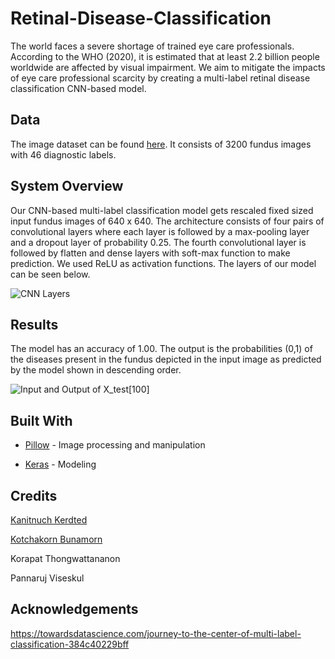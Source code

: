 # Retinal-Disease-Classification

The world faces a severe shortage of trained eye care professionals. According to the WHO (2020), it is estimated that at least 2.2 billion people worldwide are affected by visual impairment. We aim to mitigate the impacts of  eye care professional scarcity by creating a multi-label retinal disease classification CNN-based model.

## Data

The image dataset can be found [here](https://www.kaggle.com/andrewmvd/retinal-disease-classification). It consists of 3200 fundus images with 46 diagnostic labels.

## System Overview

Our CNN-based multi-label classification model gets rescaled fixed sized input fundus images of 640 x 640. The architecture consists of four pairs of convolutional
layers where each layer is followed by a max-pooling layer and a dropout layer of probability 0.25. The fourth convolutional layer is followed by flatten and
dense layers with soft-max function to make prediction. We used ReLU as activation functions. The layers of our model can be seen below. 


![CNN Layers](https://user-images.githubusercontent.com/75216302/143999664-5500a620-0253-46e6-b1dc-0000dde56f0b.png)

## Results 

The model has an accuracy of 1.00. The output is the probabilities (0,1) of the diseases present in the fundus depicted in the input image as predicted by 
the model shown in descending order.

![Input and Output of X_test[100]](https://user-images.githubusercontent.com/75216302/143999996-c1c1ad42-e0c6-46bd-bd0f-bb573d4150a6.png)


## Built With

* [Pillow](https://github.com/python-pillow/Pillow) - Image processing and manipulation

* [Keras](https://github.com/keras-team/keras) - Modeling

## Credits

[Kanitnuch Kerdted](https://github.com/piamkerdted)

[Kotchakorn Bunamorn](https://github.com/IamFah)

Korapat Thongwattananon 

Pannaruj Viseskul

## Acknowledgements

https://towardsdatascience.com/journey-to-the-center-of-multi-label-classification-384c40229bff
